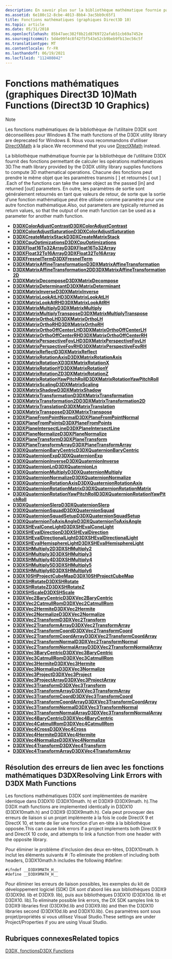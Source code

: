 ```yaml
---
description: En savoir plus sur la bibliothèque mathématique fournie par la bibliothèque de l’utilitaire D3DX dans les graphiques Direct3D 10. La bibliothèque fournit des fonctions pour calculer les opérations mathématiques 3D.
ms.assetid: 6e180c12-8cbe-4013-8bb4-3ac5bb9c65f1
title: Fonctions mathématiques (graphiques Direct3D 10)
ms.topic: article
ms.date: 05/31/2018
ms.openlocfilehash: 85b47aec382f8b21d8769722afab51cb69a7452e
ms.sourcegitcommit: 5d4e99f4c8f42f5f543e52cb9beb9fb13ec56c5f
ms.translationtype: MT
ms.contentlocale: fr-FR
ms.lasthandoff: 06/19/2021
ms.locfileid: "112408042"
---
```

# <a name="math-functions-direct3d-10-graphics"></a><span data-ttu-id="5f044-104">Fonctions mathématiques (graphiques Direct3D 10)</span><span class="sxs-lookup"><span data-stu-id="5f044-104">Math Functions (Direct3D 10 Graphics)</span></span>

> [!Note]  
> <span data-ttu-id="5f044-105">Les fonctions mathématiques de la bibliothèque de l’utilitaire D3DX sont déconseillées pour Windows 8.</span><span class="sxs-lookup"><span data-stu-id="5f044-105">The math functions of the D3DX utility library are deprecated for Windows 8.</span></span> <span data-ttu-id="5f044-106">Nous vous recommandons d’utiliser [DirectXMath](../dxmath/directxmath-portal.md) à la place.</span><span class="sxs-lookup"><span data-stu-id="5f044-106">We recommend that you use [DirectXMath](../dxmath/directxmath-portal.md) instead.</span></span>

 

<span data-ttu-id="5f044-107">La bibliothèque mathématique fournie par la bibliothèque de l’utilitaire D3DX fournit des fonctions permettant de calculer les opérations mathématiques 3D.</span><span class="sxs-lookup"><span data-stu-id="5f044-107">The math library provided by the D3DX utility library supplies functions to compute 3D mathematical operations.</span></span> <span data-ttu-id="5f044-108">Chacune des fonctions peut prendre le même objet que les paramètres transmis \[ \] et retournés \[ out \] .</span><span class="sxs-lookup"><span data-stu-id="5f044-108">Each of the functions can take the same object as the passed \[in\] and returned \[out\] parameters.</span></span> <span data-ttu-id="5f044-109">En outre, les paramètres de sortie sont généralement retournés en tant que valeurs de retour, de sorte que la sortie d’une fonction mathématique peut être utilisée comme paramètre pour une autre fonction mathématique.</span><span class="sxs-lookup"><span data-stu-id="5f044-109">Also, out parameters are typically returned as return values, so that the output of one math function can be used as a parameter for another math function.</span></span>

-   [<span data-ttu-id="5f044-110">**D3DXColorAdjustContrast**</span><span class="sxs-lookup"><span data-stu-id="5f044-110">**D3DXColorAdjustContrast**</span></span>](d3d10-d3dxcoloradjustcontrast.md)
-   [<span data-ttu-id="5f044-111">**D3DXColorAdjustSaturation**</span><span class="sxs-lookup"><span data-stu-id="5f044-111">**D3DXColorAdjustSaturation**</span></span>](d3d10-d3dxcoloradjustsaturation.md)
-   [<span data-ttu-id="5f044-112">**D3DXCreateMatrixStack**</span><span class="sxs-lookup"><span data-stu-id="5f044-112">**D3DXCreateMatrixStack**</span></span>](d3d10-d3dxcreatematrixstack.md)
-   [<span data-ttu-id="5f044-113">**D3DXCpuOptimizations**</span><span class="sxs-lookup"><span data-stu-id="5f044-113">**D3DXCpuOptimizations**</span></span>](d3d10-d3dxcpuoptimizations.md)
-   [<span data-ttu-id="5f044-114">**D3DXFloat16To32Array**</span><span class="sxs-lookup"><span data-stu-id="5f044-114">**D3DXFloat16To32Array**</span></span>](d3d10-d3dxfloat16to32array.md)
-   [<span data-ttu-id="5f044-115">**D3DXFloat32To16Array**</span><span class="sxs-lookup"><span data-stu-id="5f044-115">**D3DXFloat32To16Array**</span></span>](d3d10-d3dxfloat32to16array.md)
-   [<span data-ttu-id="5f044-116">**D3DXFresnelTerm**</span><span class="sxs-lookup"><span data-stu-id="5f044-116">**D3DXFresnelTerm**</span></span>](d3d10-d3dxfresnelterm.md)
-   [<span data-ttu-id="5f044-117">**D3DXMatrixAffineTransformation**</span><span class="sxs-lookup"><span data-stu-id="5f044-117">**D3DXMatrixAffineTransformation**</span></span>](d3d10-d3dxmatrixaffinetransformation.md)
-   [<span data-ttu-id="5f044-118">**D3DXMatrixAffineTransformation2D**</span><span class="sxs-lookup"><span data-stu-id="5f044-118">**D3DXMatrixAffineTransformation2D**</span></span>](d3d10-d3dxmatrixaffinetransformation2d.md)
-   [<span data-ttu-id="5f044-119">**D3DXMatrixDecompose**</span><span class="sxs-lookup"><span data-stu-id="5f044-119">**D3DXMatrixDecompose**</span></span>](d3d10-d3dxmatrixdecompose.md)
-   [<span data-ttu-id="5f044-120">**D3DXMatrixDeterminant**</span><span class="sxs-lookup"><span data-stu-id="5f044-120">**D3DXMatrixDeterminant**</span></span>](d3d10-d3dxmatrixdeterminant.md)
-   [<span data-ttu-id="5f044-121">**D3DXMatrixInverse**</span><span class="sxs-lookup"><span data-stu-id="5f044-121">**D3DXMatrixInverse**</span></span>](d3d10-d3dxmatrixinverse.md)
-   [<span data-ttu-id="5f044-122">**D3DXMatrixLookAtLH**</span><span class="sxs-lookup"><span data-stu-id="5f044-122">**D3DXMatrixLookAtLH**</span></span>](d3d10-d3dxmatrixlookatlh.md)
-   [<span data-ttu-id="5f044-123">**D3DXMatrixLookAtRH**</span><span class="sxs-lookup"><span data-stu-id="5f044-123">**D3DXMatrixLookAtRH**</span></span>](d3d10-d3dxmatrixlookatrh.md)
-   [<span data-ttu-id="5f044-124">**D3DXMatrixMultiply**</span><span class="sxs-lookup"><span data-stu-id="5f044-124">**D3DXMatrixMultiply**</span></span>](d3d10-d3dxmatrixmultiply.md)
-   [<span data-ttu-id="5f044-125">**D3DXMatrixMultiplyTranspose**</span><span class="sxs-lookup"><span data-stu-id="5f044-125">**D3DXMatrixMultiplyTranspose**</span></span>](d3d10-d3dxmatrixmultiplytranspose.md)
-   [<span data-ttu-id="5f044-126">**D3DXMatrixOrthoLH**</span><span class="sxs-lookup"><span data-stu-id="5f044-126">**D3DXMatrixOrthoLH**</span></span>](d3d10-d3dxmatrixortholh.md)
-   [<span data-ttu-id="5f044-127">**D3DXMatrixOrthoRH**</span><span class="sxs-lookup"><span data-stu-id="5f044-127">**D3DXMatrixOrthoRH**</span></span>](d3d10-d3dxmatrixorthorh.md)
-   [<span data-ttu-id="5f044-128">**D3DXMatrixOrthoOffCenterLH**</span><span class="sxs-lookup"><span data-stu-id="5f044-128">**D3DXMatrixOrthoOffCenterLH**</span></span>](d3d10-d3dxmatrixorthooffcenterlh.md)
-   [<span data-ttu-id="5f044-129">**D3DXMatrixOrthoOffCenterRH**</span><span class="sxs-lookup"><span data-stu-id="5f044-129">**D3DXMatrixOrthoOffCenterRH**</span></span>](d3d10-d3dxmatrixorthooffcenterrh.md)
-   [<span data-ttu-id="5f044-130">**D3DXMatrixPerspectiveFovLH**</span><span class="sxs-lookup"><span data-stu-id="5f044-130">**D3DXMatrixPerspectiveFovLH**</span></span>](d3d10-d3dxmatrixperspectivefovlh.md)
-   [<span data-ttu-id="5f044-131">**D3DXMatrixPerspectiveFovRH**</span><span class="sxs-lookup"><span data-stu-id="5f044-131">**D3DXMatrixPerspectiveFovRH**</span></span>](d3d10-d3dxmatrixperspectivefovrh.md)
-   [<span data-ttu-id="5f044-132">**D3DXMatrixReflect**</span><span class="sxs-lookup"><span data-stu-id="5f044-132">**D3DXMatrixReflect**</span></span>](d3d10-d3dxmatrixreflect.md)
-   [<span data-ttu-id="5f044-133">**D3DXMatrixRotationAxis**</span><span class="sxs-lookup"><span data-stu-id="5f044-133">**D3DXMatrixRotationAxis**</span></span>](d3d10-d3dxmatrixrotationaxis.md)
-   [<span data-ttu-id="5f044-134">**D3DXMatrixRotationX**</span><span class="sxs-lookup"><span data-stu-id="5f044-134">**D3DXMatrixRotationX**</span></span>](d3d10-d3dxmatrixrotationx.md)
-   [<span data-ttu-id="5f044-135">**D3DXMatrixRotationY**</span><span class="sxs-lookup"><span data-stu-id="5f044-135">**D3DXMatrixRotationY**</span></span>](d3d10-d3dxmatrixrotationy.md)
-   [<span data-ttu-id="5f044-136">**D3DXMatrixRotationZ**</span><span class="sxs-lookup"><span data-stu-id="5f044-136">**D3DXMatrixRotationZ**</span></span>](d3d10-d3dxmatrixrotationz.md)
-   [<span data-ttu-id="5f044-137">**D3DXMatrixRotationYawPitchRoll**</span><span class="sxs-lookup"><span data-stu-id="5f044-137">**D3DXMatrixRotationYawPitchRoll**</span></span>](d3d10-d3dxmatrixrotationyawpitchroll.md)
-   [<span data-ttu-id="5f044-138">**D3DXMatrixScaling**</span><span class="sxs-lookup"><span data-stu-id="5f044-138">**D3DXMatrixScaling**</span></span>](d3d10-d3dxmatrixscaling.md)
-   [<span data-ttu-id="5f044-139">**D3DXMatrixShadow**</span><span class="sxs-lookup"><span data-stu-id="5f044-139">**D3DXMatrixShadow**</span></span>](d3d10-d3dxmatrixshadow.md)
-   [<span data-ttu-id="5f044-140">**D3DXMatrixTransformation**</span><span class="sxs-lookup"><span data-stu-id="5f044-140">**D3DXMatrixTransformation**</span></span>](d3d10-d3dxmatrixtransformation.md)
-   [<span data-ttu-id="5f044-141">**D3DXMatrixTransformation2D**</span><span class="sxs-lookup"><span data-stu-id="5f044-141">**D3DXMatrixTransformation2D**</span></span>](d3d10-d3dxmatrixtransformation2d.md)
-   [<span data-ttu-id="5f044-142">**D3DXMatrixTranslation**</span><span class="sxs-lookup"><span data-stu-id="5f044-142">**D3DXMatrixTranslation**</span></span>](d3d10-d3dxmatrixtranslation.md)
-   [<span data-ttu-id="5f044-143">**D3DXMatrixTranspose**</span><span class="sxs-lookup"><span data-stu-id="5f044-143">**D3DXMatrixTranspose**</span></span>](d3d10-d3dxmatrixtranspose.md)
-   [<span data-ttu-id="5f044-144">**D3DXPlaneFromPointNormal**</span><span class="sxs-lookup"><span data-stu-id="5f044-144">**D3DXPlaneFromPointNormal**</span></span>](d3d10-d3dxplanefrompointnormal.md)
-   [<span data-ttu-id="5f044-145">**D3DXPlaneFromPoints**</span><span class="sxs-lookup"><span data-stu-id="5f044-145">**D3DXPlaneFromPoints**</span></span>](d3d10-d3dxplanefrompoints.md)
-   [<span data-ttu-id="5f044-146">**D3DXPlaneIntersectLine**</span><span class="sxs-lookup"><span data-stu-id="5f044-146">**D3DXPlaneIntersectLine**</span></span>](d3d10-d3dxplaneintersectline.md)
-   [<span data-ttu-id="5f044-147">**D3DXPlaneNormalize**</span><span class="sxs-lookup"><span data-stu-id="5f044-147">**D3DXPlaneNormalize**</span></span>](d3d10-d3dxplanenormalize.md)
-   [<span data-ttu-id="5f044-148">**D3DXPlaneTransform**</span><span class="sxs-lookup"><span data-stu-id="5f044-148">**D3DXPlaneTransform**</span></span>](d3d10-d3dxplanetransform.md)
-   [<span data-ttu-id="5f044-149">**D3DXPlaneTransformArray**</span><span class="sxs-lookup"><span data-stu-id="5f044-149">**D3DXPlaneTransformArray**</span></span>](d3d10-d3dxplanetransformarray.md)
-   [<span data-ttu-id="5f044-150">**D3DXQuaternionBaryCentric**</span><span class="sxs-lookup"><span data-stu-id="5f044-150">**D3DXQuaternionBaryCentric**</span></span>](d3d10-d3dxquaternionbarycentric.md)
-   [<span data-ttu-id="5f044-151">**D3DXQuaternionExp**</span><span class="sxs-lookup"><span data-stu-id="5f044-151">**D3DXQuaternionExp**</span></span>](d3d10-d3dxquaternionexp.md)
-   [<span data-ttu-id="5f044-152">**D3DXQuaternionInverse**</span><span class="sxs-lookup"><span data-stu-id="5f044-152">**D3DXQuaternionInverse**</span></span>](d3d10-d3dxquaternioninverse.md)
-   [<span data-ttu-id="5f044-153">**D3DXQuaternionLn**</span><span class="sxs-lookup"><span data-stu-id="5f044-153">**D3DXQuaternionLn**</span></span>](d3d10-d3dxquaternionln.md)
-   [<span data-ttu-id="5f044-154">**D3DXQuaternionMultiply**</span><span class="sxs-lookup"><span data-stu-id="5f044-154">**D3DXQuaternionMultiply**</span></span>](d3d10-d3dxquaternionmultiply.md)
-   [<span data-ttu-id="5f044-155">**D3DXQuaternionNormalize**</span><span class="sxs-lookup"><span data-stu-id="5f044-155">**D3DXQuaternionNormalize**</span></span>](d3d10-d3dxquaternionnormalize.md)
-   [<span data-ttu-id="5f044-156">**D3DXQuaternionRotationAxis**</span><span class="sxs-lookup"><span data-stu-id="5f044-156">**D3DXQuaternionRotationAxis**</span></span>](d3d10-d3dxquaternionrotationaxis.md)
-   [<span data-ttu-id="5f044-157">**D3DXQuaternionRotationMatrix**</span><span class="sxs-lookup"><span data-stu-id="5f044-157">**D3DXQuaternionRotationMatrix**</span></span>](d3d10-d3dxquaternionrotationmatrix.md)
-   [<span data-ttu-id="5f044-158">**D3DXQuaternionRotationYawPitchRoll**</span><span class="sxs-lookup"><span data-stu-id="5f044-158">**D3DXQuaternionRotationYawPitchRoll**</span></span>](d3d10-d3dxquaternionrotationyawpitchroll.md)
-   [<span data-ttu-id="5f044-159">**D3DXQuaternionSlerp**</span><span class="sxs-lookup"><span data-stu-id="5f044-159">**D3DXQuaternionSlerp**</span></span>](d3d10-d3dxquaternionslerp.md)
-   [<span data-ttu-id="5f044-160">**D3DXQuaternionSquad**</span><span class="sxs-lookup"><span data-stu-id="5f044-160">**D3DXQuaternionSquad**</span></span>](d3d10-d3dxquaternionsquad.md)
-   [<span data-ttu-id="5f044-161">**D3DXQuaternionSquadSetup**</span><span class="sxs-lookup"><span data-stu-id="5f044-161">**D3DXQuaternionSquadSetup**</span></span>](d3d10-d3dxquaternionsquadsetup.md)
-   [<span data-ttu-id="5f044-162">**D3DXQuaternionToAxisAngle**</span><span class="sxs-lookup"><span data-stu-id="5f044-162">**D3DXQuaternionToAxisAngle**</span></span>](d3d10-d3dxquaterniontoaxisangle.md)
-   [<span data-ttu-id="5f044-163">**D3DXSHEvalConeLight**</span><span class="sxs-lookup"><span data-stu-id="5f044-163">**D3DXSHEvalConeLight**</span></span>](d3d10-d3dxshevalconelight.md)
-   [<span data-ttu-id="5f044-164">**D3DXSHEvalDirection**</span><span class="sxs-lookup"><span data-stu-id="5f044-164">**D3DXSHEvalDirection**</span></span>](d3d10-d3dxshevaldirection.md)
-   [<span data-ttu-id="5f044-165">**D3DXSHEvalDirectionalLight**</span><span class="sxs-lookup"><span data-stu-id="5f044-165">**D3DXSHEvalDirectionalLight**</span></span>](d3d10-d3dxshevaldirectionallight.md)
-   [<span data-ttu-id="5f044-166">**D3DXSHEvalHemisphereLight**</span><span class="sxs-lookup"><span data-stu-id="5f044-166">**D3DXSHEvalHemisphereLight**</span></span>](d3d10-d3dxshevalhemispherelight.md)
-   [<span data-ttu-id="5f044-167">**D3DXSHMultiply2**</span><span class="sxs-lookup"><span data-stu-id="5f044-167">**D3DXSHMultiply2**</span></span>](d3d10-d3dxshmultiply2.md)
-   [<span data-ttu-id="5f044-168">**D3DXSHMultiply3**</span><span class="sxs-lookup"><span data-stu-id="5f044-168">**D3DXSHMultiply3**</span></span>](d3d10-d3dxshmultiply3.md)
-   [<span data-ttu-id="5f044-169">**D3DXSHMultiply4**</span><span class="sxs-lookup"><span data-stu-id="5f044-169">**D3DXSHMultiply4**</span></span>](d3d10-d3dxshmultiply4.md)
-   [<span data-ttu-id="5f044-170">**D3DXSHMultiply5**</span><span class="sxs-lookup"><span data-stu-id="5f044-170">**D3DXSHMultiply5**</span></span>](d3d10-d3dxshmultiply5.md)
-   [<span data-ttu-id="5f044-171">**D3DXSHMultiply6**</span><span class="sxs-lookup"><span data-stu-id="5f044-171">**D3DXSHMultiply6**</span></span>](d3d10-d3dxshmultiply6.md)
-   [<span data-ttu-id="5f044-172">**D3DX10SHProjectCubeMap**</span><span class="sxs-lookup"><span data-stu-id="5f044-172">**D3DX10SHProjectCubeMap**</span></span>](d3dx10shprojectcubemap.md)
-   [<span data-ttu-id="5f044-173">**D3DXSHRotate**</span><span class="sxs-lookup"><span data-stu-id="5f044-173">**D3DXSHRotate**</span></span>](d3d10-d3dxshrotate.md)
-   [<span data-ttu-id="5f044-174">**D3DXSHRotateZ**</span><span class="sxs-lookup"><span data-stu-id="5f044-174">**D3DXSHRotateZ**</span></span>](d3d10-d3dxshrotatez.md)
-   [<span data-ttu-id="5f044-175">**D3DXSHScale**</span><span class="sxs-lookup"><span data-stu-id="5f044-175">**D3DXSHScale**</span></span>](d3d10-d3dxshscale.md)
-   [<span data-ttu-id="5f044-176">**D3DXVec2BaryCentric**</span><span class="sxs-lookup"><span data-stu-id="5f044-176">**D3DXVec2BaryCentric**</span></span>](d3d10-d3dxvec2barycentric.md)
-   [<span data-ttu-id="5f044-177">**D3DXVec2CatmullRom**</span><span class="sxs-lookup"><span data-stu-id="5f044-177">**D3DXVec2CatmullRom**</span></span>](d3d10-d3dxvec2catmullrom.md)
-   [<span data-ttu-id="5f044-178">**D3DXVec2Hermite**</span><span class="sxs-lookup"><span data-stu-id="5f044-178">**D3DXVec2Hermite**</span></span>](d3d10-d3dxvec2hermite.md)
-   [<span data-ttu-id="5f044-179">**D3DXVec2Normalize**</span><span class="sxs-lookup"><span data-stu-id="5f044-179">**D3DXVec2Normalize**</span></span>](d3d10-d3dxvec2normalize.md)
-   [<span data-ttu-id="5f044-180">**D3DXVec2Transform**</span><span class="sxs-lookup"><span data-stu-id="5f044-180">**D3DXVec2Transform**</span></span>](d3d10-d3dxvec2transform.md)
-   [<span data-ttu-id="5f044-181">**D3DXVec2TransformArray**</span><span class="sxs-lookup"><span data-stu-id="5f044-181">**D3DXVec2TransformArray**</span></span>](d3d10-d3dxvec2transformarray.md)
-   [<span data-ttu-id="5f044-182">**D3DXVec2TransformCoord**</span><span class="sxs-lookup"><span data-stu-id="5f044-182">**D3DXVec2TransformCoord**</span></span>](d3d10-d3dxvec2transformcoord.md)
-   [<span data-ttu-id="5f044-183">**D3DXVec2TransformCoordArray**</span><span class="sxs-lookup"><span data-stu-id="5f044-183">**D3DXVec2TransformCoordArray**</span></span>](d3d10-d3dxvec2transformcoordarray.md)
-   [<span data-ttu-id="5f044-184">**D3DXVec2TransformNormal**</span><span class="sxs-lookup"><span data-stu-id="5f044-184">**D3DXVec2TransformNormal**</span></span>](d3d10-d3dxvec2transformnormal.md)
-   [<span data-ttu-id="5f044-185">**D3DXVec2TransformNormalArray**</span><span class="sxs-lookup"><span data-stu-id="5f044-185">**D3DXVec2TransformNormalArray**</span></span>](d3d10-d3dxvec2transformnormalarray.md)
-   [<span data-ttu-id="5f044-186">**D3DXVec3BaryCentric**</span><span class="sxs-lookup"><span data-stu-id="5f044-186">**D3DXVec3BaryCentric**</span></span>](d3d10-d3dxvec3barycentric.md)
-   [<span data-ttu-id="5f044-187">**D3DXVec3CatmullRom**</span><span class="sxs-lookup"><span data-stu-id="5f044-187">**D3DXVec3CatmullRom**</span></span>](d3d10-d3dxvec3catmullrom.md)
-   [<span data-ttu-id="5f044-188">**D3DXVec3Hermite**</span><span class="sxs-lookup"><span data-stu-id="5f044-188">**D3DXVec3Hermite**</span></span>](d3d10-d3dxvec3hermite.md)
-   [<span data-ttu-id="5f044-189">**D3DXVec3Normalize**</span><span class="sxs-lookup"><span data-stu-id="5f044-189">**D3DXVec3Normalize**</span></span>](d3d10-d3dxvec3normalize.md)
-   [<span data-ttu-id="5f044-190">**D3DXVec3Project**</span><span class="sxs-lookup"><span data-stu-id="5f044-190">**D3DXVec3Project**</span></span>](d3d10-d3dxvec3project.md)
-   [<span data-ttu-id="5f044-191">**D3DXVec3ProjectArray**</span><span class="sxs-lookup"><span data-stu-id="5f044-191">**D3DXVec3ProjectArray**</span></span>](d3d10-d3dxvec3projectarray.md)
-   [<span data-ttu-id="5f044-192">**D3DXVec3Transform**</span><span class="sxs-lookup"><span data-stu-id="5f044-192">**D3DXVec3Transform**</span></span>](d3d10-d3dxvec3transform.md)
-   [<span data-ttu-id="5f044-193">**D3DXVec3TransformArray**</span><span class="sxs-lookup"><span data-stu-id="5f044-193">**D3DXVec3TransformArray**</span></span>](d3d10-d3dxvec3transformarray.md)
-   [<span data-ttu-id="5f044-194">**D3DXVec3TransformCoord**</span><span class="sxs-lookup"><span data-stu-id="5f044-194">**D3DXVec3TransformCoord**</span></span>](d3d10-d3dxvec3transformcoord.md)
-   [<span data-ttu-id="5f044-195">**D3DXVec3TransformCoordArray**</span><span class="sxs-lookup"><span data-stu-id="5f044-195">**D3DXVec3TransformCoordArray**</span></span>](d3d10-d3dxvec3transformcoordarray.md)
-   [<span data-ttu-id="5f044-196">**D3DXVec3TransformNormal**</span><span class="sxs-lookup"><span data-stu-id="5f044-196">**D3DXVec3TransformNormal**</span></span>](d3d10-d3dxvec3transformnormal.md)
-   [<span data-ttu-id="5f044-197">**D3DXVec3TransformNormalArray**</span><span class="sxs-lookup"><span data-stu-id="5f044-197">**D3DXVec3TransformNormalArray**</span></span>](d3d10-d3dxvec3transformnormalarray.md)
-   [<span data-ttu-id="5f044-198">**D3DXVec4BaryCentric**</span><span class="sxs-lookup"><span data-stu-id="5f044-198">**D3DXVec4BaryCentric**</span></span>](d3d10-d3dxvec4barycentric.md)
-   [<span data-ttu-id="5f044-199">**D3DXVec4CatmullRom**</span><span class="sxs-lookup"><span data-stu-id="5f044-199">**D3DXVec4CatmullRom**</span></span>](d3d10-d3dxvec4catmullrom.md)
-   [<span data-ttu-id="5f044-200">**D3DXVec4Cross**</span><span class="sxs-lookup"><span data-stu-id="5f044-200">**D3DXVec4Cross**</span></span>](d3d10-d3dxvec4cross.md)
-   [<span data-ttu-id="5f044-201">**D3DXVec4Hermite**</span><span class="sxs-lookup"><span data-stu-id="5f044-201">**D3DXVec4Hermite**</span></span>](d3d10-d3dxvec4hermite.md)
-   [<span data-ttu-id="5f044-202">**D3DXVec4Normalize**</span><span class="sxs-lookup"><span data-stu-id="5f044-202">**D3DXVec4Normalize**</span></span>](d3d10-d3dxvec4normalize.md)
-   [<span data-ttu-id="5f044-203">**D3DXVec4Transform**</span><span class="sxs-lookup"><span data-stu-id="5f044-203">**D3DXVec4Transform**</span></span>](d3d10-d3dxvec4transform.md)
-   [<span data-ttu-id="5f044-204">**D3DXVec4TransformArray**</span><span class="sxs-lookup"><span data-stu-id="5f044-204">**D3DXVec4TransformArray**</span></span>](d3d10-d3dxvec4transformarray.md)

## <a name="resolving-link-errors-with-d3dx-math-functions"></a><span data-ttu-id="5f044-205">Résolution des erreurs de lien avec les fonctions mathématiques D3DX</span><span class="sxs-lookup"><span data-stu-id="5f044-205">Resolving Link Errors with D3DX Math Functions</span></span>

<span data-ttu-id="5f044-206">Les fonctions mathématiques D3DX sont implémentées de manière identique dans D3DX10 (D3DX10math. h) et D3DX9 (D3DX9math. h).</span><span class="sxs-lookup"><span data-stu-id="5f044-206">The D3DX math functions are implemented identically in D3DX10 (D3DX10math.h) and D3DX9 (D3DX9math.h).</span></span> <span data-ttu-id="5f044-207">Cela peut provoquer des erreurs de liaison si un projet implémente à la fois le code DirectX 9 et DirectX 10, et tente de lier une fonction d’un en-tête à la bibliothèque opposée.</span><span class="sxs-lookup"><span data-stu-id="5f044-207">This can cause link errors if a project implements both DirectX 9 and DirectX 10 code, and attempts to link a function from one header with the opposite library.</span></span>

<span data-ttu-id="5f044-208">Pour éliminer le problème d’inclusion des deux en-têtes, D3DX10math. h inclut les éléments suivants \# :</span><span class="sxs-lookup"><span data-stu-id="5f044-208">To eliminate the problem of including both headers, D3DX10math.h includes the following \#define:</span></span>


```
#ifndef __D3DX9MATH_H__
#define __D3DX9MATH_H__
```



<span data-ttu-id="5f044-209">Pour éliminer les erreurs de liaison possibles, les exemples du kit de développement logiciel (SDK) DX sont d’abord liés aux bibliothèques D3DX9 (D3DX9d. lib et D3DX9. lib), puis aux bibliothèques D3DX10 (D3DX10d. lib et D3DX10. lib).</span><span class="sxs-lookup"><span data-stu-id="5f044-209">To eliminate possible link errors, the DX SDK samples link to D3DX9 libraries first (D3DX9d.lib and D3DX9.lib) and then the D3DX10 libraries second (D3DX10d.lib and D3DX10.lib).</span></span> <span data-ttu-id="5f044-210">Ces paramètres sont sous projet/propriétés si vous utilisez Visual Studio.</span><span class="sxs-lookup"><span data-stu-id="5f044-210">These settings are under Project/Properties if you are using Visual Studio.</span></span>

## <a name="related-topics"></a><span data-ttu-id="5f044-211">Rubriques connexes</span><span class="sxs-lookup"><span data-stu-id="5f044-211">Related topics</span></span>

<dl> <dt>

[<span data-ttu-id="5f044-212">D3DX, fonctions</span><span class="sxs-lookup"><span data-stu-id="5f044-212">D3DX Functions</span></span>](d3d10-graphics-reference-d3dx10-functions.md)
</dt> </dl>

 

 
